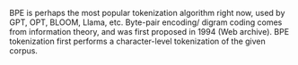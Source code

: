 BPE is perhaps the most popular tokenization algorithm right now, used by GPT, OPT, BLOOM, Llama, etc. Byte-pair encoding/ digram coding comes from information theory, and was first proposed in 1994 (Web archive). BPE tokenization first performs a character-level tokenization of the given corpus.